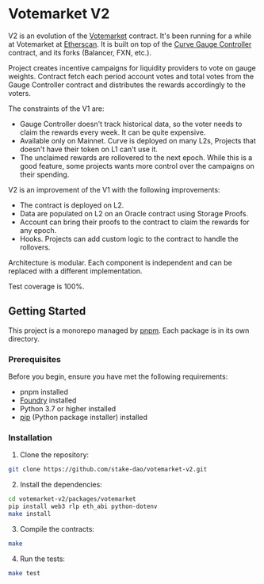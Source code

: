 # Votemarket V2

V2 is an evolution of the [Votemarket](https://github.com/stake-dao/votemarket) contract. It's been running for a while at Votemarket at [Etherscan](https://etherscan.io/address/0x0000000895cB182E6f983eb4D8b4E0Aa0B31Ae4c#code).
It is built on top of the [Curve Gauge Controller](https://github.com/curvefi/curve-dao-contracts/blob/master/contracts/GaugeController.vy) contract, and its forks (Balancer, FXN, etc.).

Project creates incentive campaigns for liquidity providers to vote on gauge weights. Contract fetch each period account votes and total votes from the Gauge Controller contract and distributes the rewards accordingly to the voters.

The constraints of the V1 are:

* Gauge Controller doesn't track historical data, so the voter needs to claim the rewards every week. It can be quite expensive.
* Available only on Mainnet. Curve is deployed on many L2s, Projects that doesn't have their token on L1 can't use it.
* The unclaimed rewards are rollovered to the next epoch. While this is a good feature, some projects wants more control over the campaigns on their spending.

V2 is an improvement of the V1 with the following improvements:

* The contract is deployed on L2.
* Data are populated on L2 on an Oracle contract using Storage Proofs.
* Account can bring their proofs to the contract to claim the rewards for any epoch.
* Hooks. Projects can add custom logic to the contract to handle the rollovers.

Architecture is modular. Each component is independent and can be replaced with a different implementation.

Test coverage is 100%.

## Getting Started

This project is a monorepo managed by [pnpm](https://pnpm.io/). Each package is in its own directory.

### Prerequisites

Before you begin, ensure you have met the following requirements:

* pnpm installed
* [Foundry](https://book.getfoundry.sh/getting-started/installation.html) installed
* Python 3.7 or higher installed
* [pip](https://pip.pypa.io/en/stable/installation/) (Python package installer) installed

### Installation

1. Clone the repository:

```sh
git clone https://github.com/stake-dao/votemarket-v2.git
```

2. Install the dependencies:

```sh
cd votemarket-v2/packages/votemarket
pip install web3 rlp eth_abi python-dotenv
make install
```

3. Compile the contracts:

```sh
make
```

4. Run the tests:

```sh
make test
```